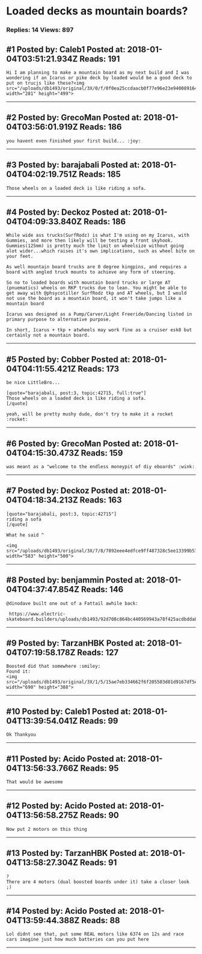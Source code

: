# Loaded decks as mountain boards?

### Replies: 14 Views: 897

## \#1 Posted by: Caleb1 Posted at: 2018-01-04T03:51:21.934Z Reads: 191

```
Hi I am planning to make a mountain board as my next build and I was wondering if an Icarus or pike deck by loaded would be a good deck to put on trucjs like these?<img src="/uploads/db1493/original/3X/0/f/0f0ea25ccdaacb0f77e96e23e94008916441e39a.jpg" width="281" height="499">
```

---
## \#2 Posted by: GrecoMan Posted at: 2018-01-04T03:56:01.919Z Reads: 186

```
you havent even finished your first build... :joy:
```

---
## \#3 Posted by: barajabali Posted at: 2018-01-04T04:02:19.751Z Reads: 185

```
Those wheels on a loaded deck is like riding a sofa.
```

---
## \#4 Posted by: Deckoz Posted at: 2018-01-04T04:09:33.840Z Reads: 186

```
While wide ass trucks(SurfRodz) is what I'm using on my Icarus, with Gummies, and more then likely will be testing a front skyhook. Gummies(125mm) is pretty much the limit on wheelsize without going alot wider...which raises it's own implications, such as wheel bite on your feet. 

As well mountain board trucks are 0 degree kingpins, and requires a board with angled truck mounts to achieve any form of steering.

So no to loaded boards with mountain board trucks or large AT (pnuematics) wheels on RKP trucks due to lean. You might be able to get away with @phsycotiller SurfRodz tkp and AT wheels, but I would not use the board as a mountain board, it won't take jumps like a mountain board

Icarus was designed as a Pump/Carver/Light Freeride/Dancing listed in primary purpose to alternative purpose.

In short, Icarus + tkp + atwheels may work fine as a cruiser esk8 but certainly not a mountain board.
```

---
## \#5 Posted by: Cobber Posted at: 2018-01-04T04:11:55.421Z Reads: 173

```
be nice LittleBro...

[quote="barajabali, post:3, topic:42715, full:true"]
Those wheels on a loaded deck is like riding a sofa.
[/quote]

yeah, will be pretty mushy dude, don't try to make it a rocket :rocket:
```

---
## \#6 Posted by: GrecoMan Posted at: 2018-01-04T04:15:30.473Z Reads: 159

```
was meant as a "welcome to the endless moneypit of diy eboards" :wink:
```

---
## \#7 Posted by: Deckoz Posted at: 2018-01-04T04:18:34.213Z Reads: 163

```
[quote="barajabali, post:3, topic:42715"]
riding a sofa
[/quote]

What he said ^

<img src="/uploads/db1493/original/3X/7/8/7892eee4edfce9ff487328c5ee13399b57418f97.jpg" width="583" height="500">
```

---
## \#8 Posted by: benjammin Posted at: 2018-01-04T04:37:47.854Z Reads: 146

```
@dinodave built one out of a Fattail awhile back:

 https://www.electric-skateboard.builders/uploads/db1493/92d708c864bc440569943a78f425acdbdda87b26
```

---
## \#9 Posted by: TarzanHBK Posted at: 2018-01-04T07:19:58.178Z Reads: 127

```
Boosted did that somewhere :smiley: 
Found it:
<img src="/uploads/db1493/original/3X/1/5/15ae7eb334662f6f205503d81d9167df5e1dcbfa.jpg" width="690" height="388">
```

---
## \#10 Posted by: Caleb1 Posted at: 2018-01-04T13:39:54.041Z Reads: 99

```
Ok Thankyou
```

---
## \#11 Posted by: Acido Posted at: 2018-01-04T13:56:33.766Z Reads: 95

```
That would be awesome
```

---
## \#12 Posted by: Acido Posted at: 2018-01-04T13:56:58.275Z Reads: 90

```
Now put 2 motors on this thing
```

---
## \#13 Posted by: TarzanHBK Posted at: 2018-01-04T13:58:27.304Z Reads: 91

```
?
There are 4 motors (dual boosted boards under it) take a closer look ;)
```

---
## \#14 Posted by: Acido Posted at: 2018-01-04T13:59:44.388Z Reads: 88

```
Lol didnt see that, put some REAL motors like 6374 on 12s and race cars imagine just how much batteries can you put here
```

---
